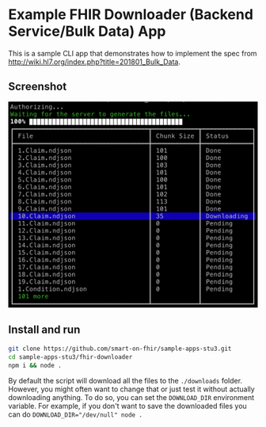 # Example FHIR Downloader (Backend Service/Bulk Data) App

This is a sample CLI app that demonstrates how to implement the spec from http://wiki.hl7.org/index.php?title=201801_Bulk_Data.

## Screenshot
<img src="screenshot.png" width="650" />

## Install and run
```sh
git clone https://github.com/smart-on-fhir/sample-apps-stu3.git
cd sample-apps-stu3/fhir-downloader
npm i && node .
```


By default the script will download all the files to the `./downloads` folder. However, you might often want to change that or just test it without actually downloading anything. To do so, you can set the `DOWNLOAD_DIR` environment variable. For example, if you don't want to save the downloaded files you can do `DOWNLOAD_DIR="/dev/null" node .`
